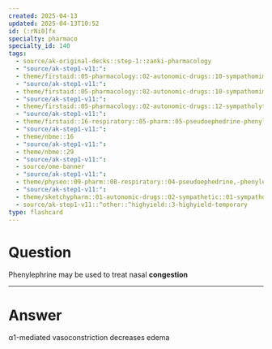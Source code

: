 ```yaml
---
created: 2025-04-13
updated: 2025-04-13T10:52
id: (:rNi0]fx
specialty: pharmaco
specialty_id: 140
tags:
  - source/ak-original-decks::step-1::zanki-pharmacology
  - "source/ak-step1-v11:": 
  - theme/firstaid::05-pharmacology::02-autonomic-drugs::10-sympathomimetics::direct
  - "source/ak-step1-v11:": 
  - theme/firstaid::05-pharmacology::02-autonomic-drugs::10-sympathomimetics::direct::phenylephrine
  - "source/ak-step1-v11:": 
  - theme/firstaid::05-pharmacology::02-autonomic-drugs::12-sympatholytics-(a2-agonists)::phenylephrine
  - "source/ak-step1-v11:": 
  - theme/firstaid::16-respiratory::05-pharm::05-pseudoephedrine-phenylephrine
  - "source/ak-step1-v11:": 
  - theme/nbme::16
  - "source/ak-step1-v11:": 
  - theme/nbme::29
  - "source/ak-step1-v11:": 
  - source/ome-banner
  - "source/ak-step1-v11:": 
  - theme/physeo::09-pharm::08-respiratory::04-pseudoephedrine,-phenylephrine
  - "source/ak-step1-v11:": 
  - theme/sketchypharm::01-autonomic-drugs::02-sympathetic::01-sympathomimetics
  - source/ak-step1-v11::^other::^highyield::3-highyield-temporary
type: flashcard
---
```


# Question
Phenylephrine may be used to treat nasal **congestion**

---

# Answer
α1-mediated vasoconstriction decreases edema